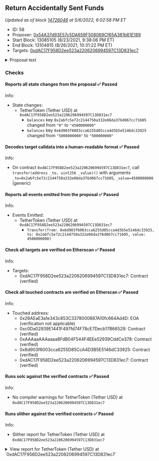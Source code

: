 ## Return Accidentally Sent Funds

_Updated as of block [14726046](https://etherscan.io/block/14726046) at 5/6/2022, 6:02:58 PM ET_

- ID: 58
- Proposer: [0x54A37d93E57c5DA659F508069Cf65A381b61E189](https://etherscan.io/address/0x54A37d93E57c5DA659F508069Cf65A381b61E189)
- Start Block: 13085105 (8/23/2021, 9:38:06 PM ET)
- End Block: 13104815 (8/26/2021, 10:31:22 PM ET)
- Targets: [0xdAC17F958D2ee523a2206206994597C13D831ec7](https://etherscan.io/address/0xdAC17F958D2ee523a2206206994597C13D831ec7#code)

<details>
  <summary>Proposal text</summary>

> # Return Accidentally Sent Funds
> Previously we established a rule that every half year we send back funds that were accidentally sent to contracts managed by Compound governance ([proposal 37](https://compound.finance/governance/proposals/37)).
> 
> There was one request that meets the requirements: the [transaction](https://etherscan.io/tx/0xbfb32d43e5a4d9a5ebc18709697cbedb1c149b282e104ce2d38ded68a8d635c0) sent 5,000 USDT to the [cDAI](https://etherscan.io/address/0x5d3a536e4d6dbd6114cc1ead35777bab948e3643) contract, after the 10% penalty applied we are sending back 4,500 USDT
> 
> 
> Requests can be posted on the forum link below.
> 
> [Discussion](https://www.comp.xyz/t/implement-ctoken-sweeptoken-and-return-accidentally-sent-funds/1147/34)
</details>

### Checks
#### Reports all state changes from the proposal ✅ Passed
  




Info:
- State changes:
    - TetherToken (Tether USD) at `0xdAC17F958D2ee523a2206206994597C13D831ec7`
        - `balances` key `0x2abfc5e72c2144750a332e06da376d067cc71605` changed from `"0"` to `"4500000000"`
        - `balances` key `0x6d903f6003cca6255d85cca4d3b5e5146dc33925` changed from `"5000000000"` to `"500000000"`

#### Decodes target calldata into a human-readable format ✅ Passed
  




Info:
- On contract `0xdAC17F958D2ee523a2206206994597C13D831ec7`, call `transfer(address _to, uint256 _value)()` with arguments `_to=0x2abfc5e72c2144750a332e06da376d067cc71605`, `_value=4500000000` (generic)

#### Reports all events emitted from the proposal ✅ Passed
  




Info:
- Events Emitted:
    - TetherToken (Tether USD) at `0xdAC17F958D2ee523a2206206994597C13D831ec7`
        - `Transfer(from: 0x6d903f6003cca6255d85cca4d3b5e5146dc33925, to: 0x2abfc5e72c2144750a332e06da376d067cc71605, value: 4500000000)`

#### Check all targets are verified on Etherscan ✅ Passed
  




Info:
- Targets:
    - 0xdAC17F958D2ee523a2206206994597C13D831ec7: Contract (verified)

#### Check all touched contracts are verified on Etherscan ✅ Passed
  




Info:
- Touched address:
    - 0x26AEaE3a1e343c853C3378000887A10fc664Ad4D: EOA (verification not applicable)
    - 0xc0Da02939E1441F497fd74F78cE7Decb17B66529: Contract (verified)
    - 0xAAAaaAAAaaaa8FdB04F544F4EEe52939CddCe378: Contract (verified)
    - 0x6d903f6003cca6255D85CcA4D3B5E5146dC33925: Contract (verified)
    - 0xdAC17F958D2ee523a2206206994597C13D831ec7: Contract (verified)

#### Runs solc against the verified contracts ✅ Passed
  




Info:
- No compiler warnings for TetherToken (Tether USD) at `0xdAC17F958D2ee523a2206206994597C13D831ec7`

#### Runs slither against the verified contracts ✅ Passed
  




Info:
- Slither report for TetherToken (Tether USD) at `0xdAC17F958D2ee523a2206206994597C13D831ec7`

<details>
<summary>View report for TetherToken (Tether USD) at `0xdAC17F958D2ee523a2206206994597C13D831ec7`</summary>

```
[93m
UpgradedStandardToken (crytic-export/etherscan-contracts/0xdAC17F958D2ee523a2206206994597C13D831ec7-TetherToken.sol#303-309) has incorrect ERC20 function interface:StandardToken.transferFrom(address,address,uint256) (crytic-export/etherscan-contracts/0xdAC17F958D2ee523a2206206994597C13D831ec7-TetherToken.sol#167-188)
UpgradedStandardToken (crytic-export/etherscan-contracts/0xdAC17F958D2ee523a2206206994597C13D831ec7-TetherToken.sol#303-309) has incorrect ERC20 function interface:StandardToken.approve(address,uint256) (crytic-export/etherscan-contracts/0xdAC17F958D2ee523a2206206994597C13D831ec7-TetherToken.sol#195-205)
UpgradedStandardToken (crytic-export/etherscan-contracts/0xdAC17F958D2ee523a2206206994597C13D831ec7-TetherToken.sol#303-309) has incorrect ERC20 function interface:ERC20.transferFrom(address,address,uint256) (crytic-export/etherscan-contracts/0xdAC17F958D2ee523a2206206994597C13D831ec7-TetherToken.sol#91)
UpgradedStandardToken (crytic-export/etherscan-contracts/0xdAC17F958D2ee523a2206206994597C13D831ec7-TetherToken.sol#303-309) has incorrect ERC20 function interface:ERC20.approve(address,uint256) (crytic-export/etherscan-contracts/0xdAC17F958D2ee523a2206206994597C13D831ec7-TetherToken.sol#92)
UpgradedStandardToken (crytic-export/etherscan-contracts/0xdAC17F958D2ee523a2206206994597C13D831ec7-TetherToken.sol#303-309) has incorrect ERC20 function interface:ERC20Basic.transfer(address,uint256) (crytic-export/etherscan-contracts/0xdAC17F958D2ee523a2206206994597C13D831ec7-TetherToken.sol#81)
UpgradedStandardToken (crytic-export/etherscan-contracts/0xdAC17F958D2ee523a2206206994597C13D831ec7-TetherToken.sol#303-309) has incorrect ERC20 function interface:BasicToken.transfer(address,uint256) (crytic-export/etherscan-contracts/0xdAC17F958D2ee523a2206206994597C13D831ec7-TetherToken.sol#122-135)
TetherToken (crytic-export/etherscan-contracts/0xdAC17F958D2ee523a2206206994597C13D831ec7-TetherToken.sol#311-448) has incorrect ERC20 function interface:BasicToken.transfer(address,uint256) (crytic-export/etherscan-contracts/0xdAC17F958D2ee523a2206206994597C13D831ec7-TetherToken.sol#122-135)
TetherToken (crytic-export/etherscan-contracts/0xdAC17F958D2ee523a2206206994597C13D831ec7-TetherToken.sol#311-448) has incorrect ERC20 function interface:ERC20Basic.transfer(address,uint256) (crytic-export/etherscan-contracts/0xdAC17F958D2ee523a2206206994597C13D831ec7-TetherToken.sol#81)
TetherToken (crytic-export/etherscan-contracts/0xdAC17F958D2ee523a2206206994597C13D831ec7-TetherToken.sol#311-448) has incorrect ERC20 function interface:StandardToken.transferFrom(address,address,uint256) (crytic-export/etherscan-contracts/0xdAC17F958D2ee523a2206206994597C13D831ec7-TetherToken.sol#167-188)
TetherToken (crytic-export/etherscan-contracts/0xdAC17F958D2ee523a2206206994597C13D831ec7-TetherToken.sol#311-448) has incorrect ERC20 function interface:StandardToken.approve(address,uint256) (crytic-export/etherscan-contracts/0xdAC17F958D2ee523a2206206994597C13D831ec7-TetherToken.sol#195-205)
TetherToken (crytic-export/etherscan-contracts/0xdAC17F958D2ee523a2206206994597C13D831ec7-TetherToken.sol#311-448) has incorrect ERC20 function interface:ERC20.transferFrom(address,address,uint256) (crytic-export/etherscan-contracts/0xdAC17F958D2ee523a2206206994597C13D831ec7-TetherToken.sol#91)
TetherToken (crytic-export/etherscan-contracts/0xdAC17F958D2ee523a2206206994597C13D831ec7-TetherToken.sol#311-448) has incorrect ERC20 function interface:ERC20.approve(address,uint256) (crytic-export/etherscan-contracts/0xdAC17F958D2ee523a2206206994597C13D831ec7-TetherToken.sol#92)
TetherToken (crytic-export/etherscan-contracts/0xdAC17F958D2ee523a2206206994597C13D831ec7-TetherToken.sol#311-448) has incorrect ERC20 function interface:TetherToken.transfer(address,uint256) (crytic-export/etherscan-contracts/0xdAC17F958D2ee523a2206206994597C13D831ec7-TetherToken.sol#336-343)
TetherToken (crytic-export/etherscan-contracts/0xdAC17F958D2ee523a2206206994597C13D831ec7-TetherToken.sol#311-448) has incorrect ERC20 function interface:TetherToken.transferFrom(address,address,uint256) (crytic-export/etherscan-contracts/0xdAC17F958D2ee523a2206206994597C13D831ec7-TetherToken.sol#346-353)
TetherToken (crytic-export/etherscan-contracts/0xdAC17F958D2ee523a2206206994597C13D831ec7-TetherToken.sol#311-448) has incorrect ERC20 function interface:TetherToken.approve(address,uint256) (crytic-export/etherscan-contracts/0xdAC17F958D2ee523a2206206994597C13D831ec7-TetherToken.sol#365-371)
Reference: https://github.com/crytic/slither/wiki/Detector-Documentation#incorrect-erc20-interface[0m
[92m
Ownable.transferOwnership(address) (crytic-export/etherscan-contracts/0xdAC17F958D2ee523a2206206994597C13D831ec7-TetherToken.sol#64-68) should emit an event for: 
	- owner = newOwner (crytic-export/etherscan-contracts/0xdAC17F958D2ee523a2206206994597C13D831ec7-TetherToken.sol#66) 
Reference: https://github.com/crytic/slither/wiki/Detector-Documentation#missing-events-access-control[0m
[92m
TetherToken.deprecate(address)._upgradedAddress (crytic-export/etherscan-contracts/0xdAC17F958D2ee523a2206206994597C13D831ec7-TetherToken.sol#383) lacks a zero-check on :
		- upgradedAddress = _upgradedAddress (crytic-export/etherscan-contracts/0xdAC17F958D2ee523a2206206994597C13D831ec7-TetherToken.sol#385)
Reference: https://github.com/crytic/slither/wiki/Detector-Documentation#missing-zero-address-validation[0m
[92m
Pragma version^0.4.17 (crytic-export/etherscan-contracts/0xdAC17F958D2ee523a2206206994597C13D831ec7-TetherToken.sol#1) allows old versions
solc-0.4.18 is not recommended for deployment
Reference: https://github.com/crytic/slither/wiki/Detector-Documentation#incorrect-versions-of-solidity[0m
[92m
Variable ERC20Basic._totalSupply (crytic-export/etherscan-contracts/0xdAC17F958D2ee523a2206206994597C13D831ec7-TetherToken.sol#78) is not in mixedCase
Parameter BasicToken.transfer(address,uint256)._to (crytic-export/etherscan-contracts/0xdAC17F958D2ee523a2206206994597C13D831ec7-TetherToken.sol#122) is not in mixedCase
Parameter BasicToken.transfer(address,uint256)._value (crytic-export/etherscan-contracts/0xdAC17F958D2ee523a2206206994597C13D831ec7-TetherToken.sol#122) is not in mixedCase
Parameter BasicToken.balanceOf(address)._owner (crytic-export/etherscan-contracts/0xdAC17F958D2ee523a2206206994597C13D831ec7-TetherToken.sol#142) is not in mixedCase
Parameter StandardToken.transferFrom(address,address,uint256)._from (crytic-export/etherscan-contracts/0xdAC17F958D2ee523a2206206994597C13D831ec7-TetherToken.sol#167) is not in mixedCase
Parameter StandardToken.transferFrom(address,address,uint256)._to (crytic-export/etherscan-contracts/0xdAC17F958D2ee523a2206206994597C13D831ec7-TetherToken.sol#167) is not in mixedCase
Parameter StandardToken.transferFrom(address,address,uint256)._value (crytic-export/etherscan-contracts/0xdAC17F958D2ee523a2206206994597C13D831ec7-TetherToken.sol#167) is not in mixedCase
Parameter StandardToken.approve(address,uint256)._spender (crytic-export/etherscan-contracts/0xdAC17F958D2ee523a2206206994597C13D831ec7-TetherToken.sol#195) is not in mixedCase
Parameter StandardToken.approve(address,uint256)._value (crytic-export/etherscan-contracts/0xdAC17F958D2ee523a2206206994597C13D831ec7-TetherToken.sol#195) is not in mixedCase
Parameter StandardToken.allowance(address,address)._owner (crytic-export/etherscan-contracts/0xdAC17F958D2ee523a2206206994597C13D831ec7-TetherToken.sol#213) is not in mixedCase
Parameter StandardToken.allowance(address,address)._spender (crytic-export/etherscan-contracts/0xdAC17F958D2ee523a2206206994597C13D831ec7-TetherToken.sol#213) is not in mixedCase
Parameter BlackList.getBlackListStatus(address)._maker (crytic-export/etherscan-contracts/0xdAC17F958D2ee523a2206206994597C13D831ec7-TetherToken.sol#267) is not in mixedCase
Parameter BlackList.addBlackList(address)._evilUser (crytic-export/etherscan-contracts/0xdAC17F958D2ee523a2206206994597C13D831ec7-TetherToken.sol#277) is not in mixedCase
Parameter BlackList.removeBlackList(address)._clearedUser (crytic-export/etherscan-contracts/0xdAC17F958D2ee523a2206206994597C13D831ec7-TetherToken.sol#282) is not in mixedCase
Parameter BlackList.destroyBlackFunds(address)._blackListedUser (crytic-export/etherscan-contracts/0xdAC17F958D2ee523a2206206994597C13D831ec7-TetherToken.sol#287) is not in mixedCase
Parameter TetherToken.transfer(address,uint256)._to (crytic-export/etherscan-contracts/0xdAC17F958D2ee523a2206206994597C13D831ec7-TetherToken.sol#336) is not in mixedCase
Parameter TetherToken.transfer(address,uint256)._value (crytic-export/etherscan-contracts/0xdAC17F958D2ee523a2206206994597C13D831ec7-TetherToken.sol#336) is not in mixedCase
Parameter TetherToken.transferFrom(address,address,uint256)._from (crytic-export/etherscan-contracts/0xdAC17F958D2ee523a2206206994597C13D831ec7-TetherToken.sol#346) is not in mixedCase
Parameter TetherToken.transferFrom(address,address,uint256)._to (crytic-export/etherscan-contracts/0xdAC17F958D2ee523a2206206994597C13D831ec7-TetherToken.sol#346) is not in mixedCase
Parameter TetherToken.transferFrom(address,address,uint256)._value (crytic-export/etherscan-contracts/0xdAC17F958D2ee523a2206206994597C13D831ec7-TetherToken.sol#346) is not in mixedCase
Parameter TetherToken.approve(address,uint256)._spender (crytic-export/etherscan-contracts/0xdAC17F958D2ee523a2206206994597C13D831ec7-TetherToken.sol#365) is not in mixedCase
Parameter TetherToken.approve(address,uint256)._value (crytic-export/etherscan-contracts/0xdAC17F958D2ee523a2206206994597C13D831ec7-TetherToken.sol#365) is not in mixedCase
Parameter TetherToken.allowance(address,address)._owner (crytic-export/etherscan-contracts/0xdAC17F958D2ee523a2206206994597C13D831ec7-TetherToken.sol#374) is not in mixedCase
Parameter TetherToken.allowance(address,address)._spender (crytic-export/etherscan-contracts/0xdAC17F958D2ee523a2206206994597C13D831ec7-TetherToken.sol#374) is not in mixedCase
Parameter TetherToken.deprecate(address)._upgradedAddress (crytic-export/etherscan-contracts/0xdAC17F958D2ee523a2206206994597C13D831ec7-TetherToken.sol#383) is not in mixedCase
Reference: https://github.com/crytic/slither/wiki/Detector-Documentation#conformance-to-solidity-naming-conventions[0m
[92m
UpgradedStandardToken (crytic-export/etherscan-contracts/0xdAC17F958D2ee523a2206206994597C13D831ec7-TetherToken.sol#303-309) does not implement functions:
	- UpgradedStandardToken.approveByLegacy(address,address,uint256) (crytic-export/etherscan-contracts/0xdAC17F958D2ee523a2206206994597C13D831ec7-TetherToken.sol#308)
	- ERC20Basic.totalSupply() (crytic-export/etherscan-contracts/0xdAC17F958D2ee523a2206206994597C13D831ec7-TetherToken.sol#79)
	- UpgradedStandardToken.transferByLegacy(address,address,uint256) (crytic-export/etherscan-contracts/0xdAC17F958D2ee523a2206206994597C13D831ec7-TetherToken.sol#306)
	- UpgradedStandardToken.transferFromByLegacy(address,address,address,uint256) (crytic-export/etherscan-contracts/0xdAC17F958D2ee523a2206206994597C13D831ec7-TetherToken.sol#307)
Reference: https://github.com/crytic/slither/wiki/Detector-Documentation#unimplemented-functions[0m
[92m
transferOwnership(address) should be declared external:
	- Ownable.transferOwnership(address) (crytic-export/etherscan-contracts/0xdAC17F958D2ee523a2206206994597C13D831ec7-TetherToken.sol#64-68)
totalSupply() should be declared external:
	- ERC20Basic.totalSupply() (crytic-export/etherscan-contracts/0xdAC17F958D2ee523a2206206994597C13D831ec7-TetherToken.sol#79)
	- TetherToken.totalSupply() (crytic-export/etherscan-contracts/0xdAC17F958D2ee523a2206206994597C13D831ec7-TetherToken.sol#390-396)
pause() should be declared external:
	- Pausable.pause() (crytic-export/etherscan-contracts/0xdAC17F958D2ee523a2206206994597C13D831ec7-TetherToken.sol#250-253)
unpause() should be declared external:
	- Pausable.unpause() (crytic-export/etherscan-contracts/0xdAC17F958D2ee523a2206206994597C13D831ec7-TetherToken.sol#258-261)
addBlackList(address) should be declared external:
	- BlackList.addBlackList(address) (crytic-export/etherscan-contracts/0xdAC17F958D2ee523a2206206994597C13D831ec7-TetherToken.sol#277-280)
removeBlackList(address) should be declared external:
	- BlackList.removeBlackList(address) (crytic-export/etherscan-contracts/0xdAC17F958D2ee523a2206206994597C13D831ec7-TetherToken.sol#282-285)
destroyBlackFunds(address) should be declared external:
	- BlackList.destroyBlackFunds(address) (crytic-export/etherscan-contracts/0xdAC17F958D2ee523a2206206994597C13D831ec7-TetherToken.sol#287-293)
transferByLegacy(address,address,uint256) should be declared external:
	- UpgradedStandardToken.transferByLegacy(address,address,uint256) (crytic-export/etherscan-contracts/0xdAC17F958D2ee523a2206206994597C13D831ec7-TetherToken.sol#306)
transferFromByLegacy(address,address,address,uint256) should be declared external:
	- UpgradedStandardToken.transferFromByLegacy(address,address,address,uint256) (crytic-export/etherscan-contracts/0xdAC17F958D2ee523a2206206994597C13D831ec7-TetherToken.sol#307)
approveByLegacy(address,address,uint256) should be declared external:
	- UpgradedStandardToken.approveByLegacy(address,address,uint256) (crytic-export/etherscan-contracts/0xdAC17F958D2ee523a2206206994597C13D831ec7-TetherToken.sol#308)
deprecate(address) should be declared external:
	- TetherToken.deprecate(address) (crytic-export/etherscan-contracts/0xdAC17F958D2ee523a2206206994597C13D831ec7-TetherToken.sol#383-387)
issue(uint256) should be declared external:
	- TetherToken.issue(uint256) (crytic-export/etherscan-contracts/0xdAC17F958D2ee523a2206206994597C13D831ec7-TetherToken.sol#402-409)
redeem(uint256) should be declared external:
	- TetherToken.redeem(uint256) (crytic-export/etherscan-contracts/0xdAC17F958D2ee523a2206206994597C13D831ec7-TetherToken.sol#416-423)
setParams(uint256,uint256) should be declared external:
	- TetherToken.setParams(uint256,uint256) (crytic-export/etherscan-contracts/0xdAC17F958D2ee523a2206206994597C13D831ec7-TetherToken.sol#425-434)
Reference: https://github.com/crytic/slither/wiki/Detector-Documentation#public-function-that-could-be-declared-external[0m
0xdAC17F958D2ee523a2206206994597C13D831ec7 analyzed (10 contracts with 78 detectors), 59 result(s) found
```

</details>


